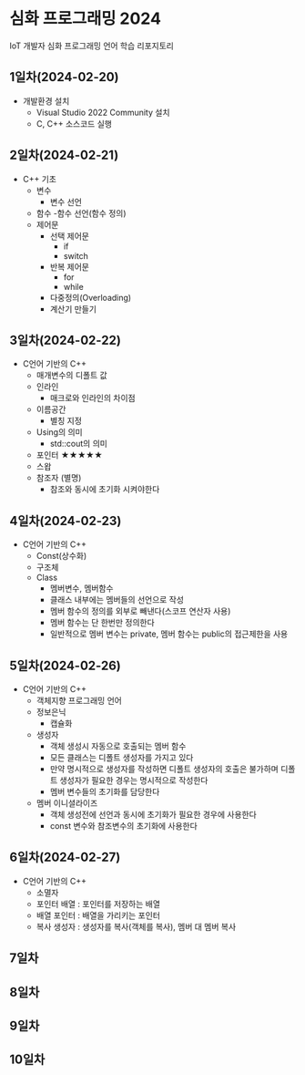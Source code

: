 # 심화 프로그래밍 2024
IoT 개발자 심화 프로그래밍 언어 학습 리포지토리

## 1일차(2024-02-20)
- 개발환경 설치
	- Visual Studio 2022 Community 설치
	- C, C++ 소스코드 실행
	
## 2일차(2024-02-21)
- C++ 기초
	- 변수
		- 변수 선언
	- 함수
		-함수 선언(함수 정의)
	- 제어문
		- 선택 제어문
			- if
			- switch
		- 반복 제어문
			- for
			- while
		- 다중정의(Overloading)
		- 계산기 만들기

## 3일차(2024-02-22)
- C언어 기반의 C++
	- 매개변수의 디폴트 값
	- 인라인
		- 매크로와 인라인의 차이점
	- 이름공간
		- 별칭 지정
	- Using의 의미
		- std::cout의 의미
	- 포인터 ★★★★★
	- 스왑
	- 참조자 (별명)
		- 참조와 동시에 초기화 시켜야한다

## 4일차(2024-02-23)
- C언어 기반의 C++
	- Const(상수화)
	- 구조체
	- Class
		- 멤버변수, 멤버함수
		- 클래스 내부에는 멤버들의 선언으로 작성
		- 멤버 함수의 정의를 외부로 빼낸다(스코프 연산자 사용)
		- 멤버 함수는 단 한번만 정의한다
		- 일반적으로 멤버 변수는 private, 멤버 함수는 public의 접근제한을 사용

## 5일차(2024-02-26)
- C언어 기반의 C++
	- 객체지향 프로그래밍 언어
	- 정보은닉
		- 캡슐화
	- 생성자
		- 객체 생성시 자동으로 호출되는 멤버 함수
		- 모든 클래스는 디폴트 생성자를 가지고 있다
		- 만약 명시적으로 생성자를 작성하면 디폴트 생성자의 호출은 불가하며 디폴트
		  생성자가 필요한 경우는 명시적으로 작성한다
		- 멤버 변수들의 초기화를 담당한다
	- 멤버 이니셜라이즈
		- 객체 생성전에 선언과 동시에 초기화가 필요한 경우에 사용한다
		- const 변수와 참조변수의 초기화에 사용한다

## 6일차(2024-02-27)
- C언어 기반의 C++
	- 소멸자
	- 포인터 배열 : 포인터를 저장하는 배열
	- 배열 포인터 : 배열을 가리키는 포인터
	- 복사 생성자 : 생성자를 복사(객체를 복사), 멤버 대 멤버 복사
	
## 7일차

## 8일차

## 9일차

## 10일차